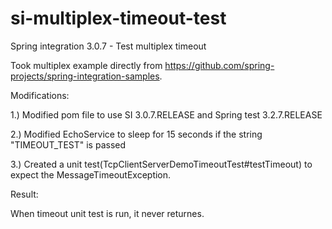 # si-multiplex-timeout-test
Spring integration 3.0.7 - Test multiplex timeout 

Took multiplex example directly from https://github.com/spring-projects/spring-integration-samples. 




Modifications:

1.) Modified pom file to use SI 3.0.7.RELEASE and Spring test 3.2.7.RELEASE

2.) Modified EchoService to sleep for 15 seconds if the string "TIMEOUT_TEST" is passed

3.) Created a unit test(TcpClientServerDemoTimeoutTest#testTimeout) to expect the MessageTimeoutException. 




Result:

When timeout unit test is run, it never returnes.
